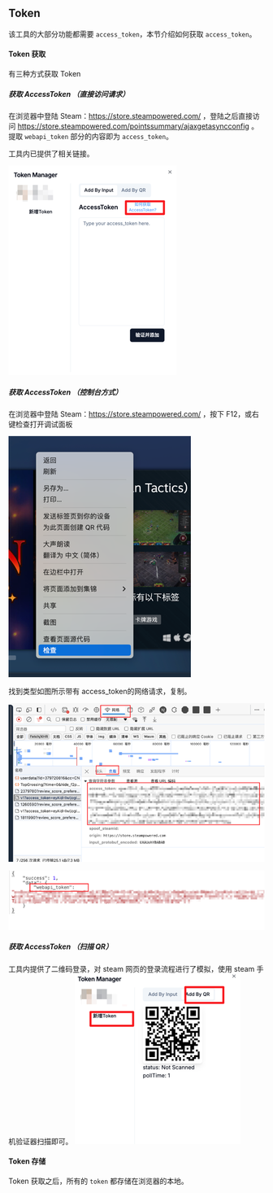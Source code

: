 
## Token

该工具的大部分功能都需要 `access_token`，本节介绍如何获取 `access_token`。

#### Token 获取

有三种方式获取 Token

##### 获取 AccessToken （直接访问请求）
在浏览器中登陆 Steam：https://store.steampowered.com/ ，登陆之后直接访问 https://store.steampowered.com/pointssummary/ajaxgetasyncconfig 。
提取 `webapi_token` 部分的内容即为 `access_token`。

工具内已提供了相关链接。

![img.png](doc/start_new_1.png)

##### 获取 AccessToken （控制台方式）
在浏览器中登陆 Steam：https://store.steampowered.com/ ，按下 F12，或右键检查打开调试面板

![img_1.png](doc/start_1.png)

找到类型如图所示带有 access_token的网络请求，复制。

![img_1.png](doc/start_2.png)

![img.png](doc/start_6.png)

##### 获取 AccessToken （扫描 QR）
工具内提供了二维码登录，对 steam 网页的登录流程进行了模拟，使用 steam 手机验证器扫描即可。
![img.png](doc/start_new_2.png)


#### Token 存储

Token 获取之后，所有的 `token` 都存储在浏览器的本地。